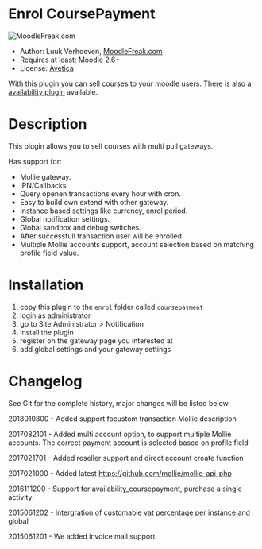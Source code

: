 Enrol CoursePayment
====================
![MoodleFreak.com](http://moodlefreak.com/logo_small.png)

* Author: Luuk Verhoeven, [MoodleFreak.com](http://moodlefreak.com)
* Requires at least: Moodle 2.6+
* License: [Avetica](http://avetica.nl)

With this plugin you can sell courses to your moodle users. There is also a [availability plugin](http://git.dev.avetica.net:8080/luuk/availability_coursepayment) available.

Description
====================
This plugin allows you to sell courses with multi pull gateways.

Has support for:
* Mollie gateway.
* IPN/Callbacks.
* Query openen transactions every hour with cron.
* Easy to build own extend with other gateway.
* Instance based settings like currency, enrol period.
* Global notification settings.
* Global sandbox and debug switches.
* After successfull transaction user will be enrolled.
* Multiple Mollie accounts support, account selection based on matching profile field value.

Installation
====================

1. copy this plugin to the `enrol` folder called `coursepayment`
2. login as administrator
3. go to Site Administrator > Notification
4. install the plugin
5. register on the gateway page you interested at
6. add global settings and your gateway settings

Changelog 
====================

See Git for the complete history, major changes will be listed below

2018010800 - Added support focustom transaction Mollie description 

2017082101 - Added multi account option, to support multiple Mollie accounts. 
   The correct payment account is selected based on profile field

2017021701 - Added reseller support and direct account create function

2017021000 - Added latest https://github.com/mollie/mollie-api-php

2016111200 - Support for availability_coursepayment, purchase a single activity

2015061202 - Intergration of customable vat percentage per instance and global

2015061201 - We added invoice mail support